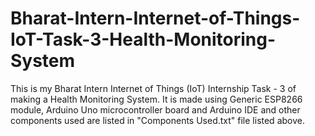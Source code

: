 # Bharat-Intern-Internet-of-Things-IoT-Task-3-Health-Monitoring-System

This is my Bharat Intern Internet of Things (IoT) Internship Task - 3 of making a Health Monitoring System. It is made using Generic ESP8266 module, Arduino Uno microcontroller board and Arduino IDE and other components used are listed in "Components Used.txt" file listed above.
 
